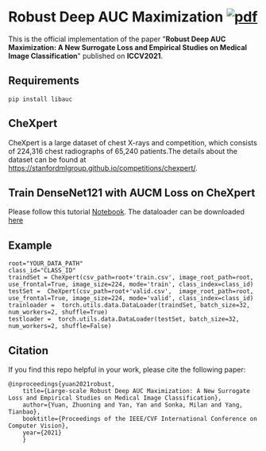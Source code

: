 # Robust Deep AUC Maximization  [![pdf](https://img.shields.io/badge/Arxiv-pdf-orange.svg?style=flat)](https://arxiv.org/abs/2012.03173)

This is the official implementation of the paper "**Robust Deep AUC Maximization: A New Surrogate Loss and Empirical Studies on Medical Image Classification**" published on **ICCV2021**. 

Requirements
---------
`
pip install libauc
`

CheXpert
---------
CheXpert is a large dataset of chest X-rays and competition, which consists of 224,316 chest radiographs of 65,240 patients.The details about the dataset can be found at https://stanfordmlgroup.github.io/competitions/chexpert/.


Train DenseNet121 with AUCM Loss on CheXpert 
---------
Please follow this tutorial [Notebook](https://github.com/yzhuoning/LibAUC/blob/main/examples/05_Optimizing_AUROC_Loss_with_DenseNet121_on_CheXpert.ipynb). The dataloader can be downloaded [here](https://github.com/Optimization-AI/ICCV2021_DeepAUC/blob/main/chexpert.py)

Example 
---------
```
root="YOUR_DATA_PATH"
class_id="CLASS_ID"
traindSet = CheXpert(csv_path=root+'train.csv', image_root_path=root, use_frontal=True, image_size=224, mode='train', class_index=class_id)
testSet =  CheXpert(csv_path=root+'valid.csv',  image_root_path=root, use_frontal=True, image_size=224, mode='valid', class_index=class_id)
trainloader =  torch.utils.data.DataLoader(traindSet, batch_size=32, num_workers=2, shuffle=True)
testloader =  torch.utils.data.DataLoader(testSet, batch_size=32, num_workers=2, shuffle=False)
```

Citation
---------
If you find this repo helpful in your work, please cite the following paper:
```
@inproceedings{yuan2021robust,
	title={Large-scale Robust Deep AUC Maximization: A New Surrogate Loss and Empirical Studies on Medical Image Classification},
	author={Yuan, Zhuoning and Yan, Yan and Sonka, Milan and Yang, Tianbao},
	booktitle={Proceedings of the IEEE/CVF International Conference on Computer Vision},
	year={2021}
	}
```
